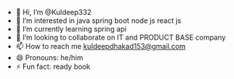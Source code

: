 - 👋 Hi, I’m @Kuldeep332
- 👀 I’m interested in java spring boot node js react js
- 🌱 I’m currently learning  spring api
- 💞️ I’m looking to collaborate on IT and PRODUCT BASE company
- 📫 How to reach me kuldeepdhakad153@gmail.com
- 😄 Pronouns: he/him
- ⚡ Fun fact: ready book

<!---
Kuldeep332/Kuldeep332 is a ✨ special ✨ repository because its `README.md` (this file) appears on your GitHub profile.
You can click the Preview link to take a look at your changes.
--->

